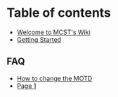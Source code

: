 # Table of contents

* [Welcome to MCST's Wiki](README.md)
* [Getting Started](getting-started.md)

## FAQ

* [How to change the MOTD](faq/how-to-change-the-motd.md)
* [Page 1](faq/page-1.md)
